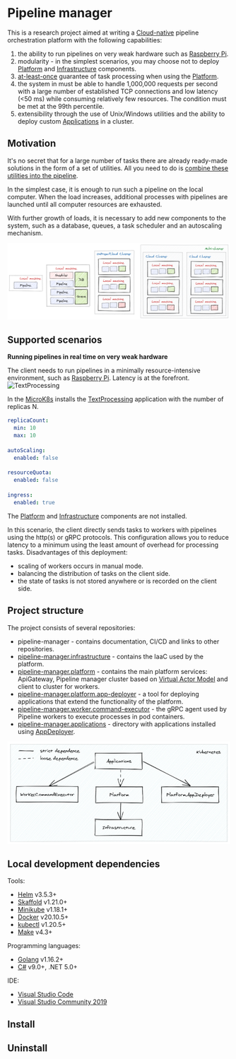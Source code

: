# Pipeline manager
This is a research project aimed at writing a [Cloud-native](https://docs.microsoft.com/en-us/dotnet/architecture/cloud-native/definition) pipeline orchestration platform with the following capabilities:
1) the ability to run pipelines on very weak hardware such as [Raspberry Pi](https://en.wikipedia.org/wiki/Raspberry_Pi).
2) modularity - in the simplest scenarios, you may choose not to deploy [Platform](https://github.com/RyazanovAlexander/pipeline-manager.platform) and [Infrastructure](https://github.com/RyazanovAlexander/pipeline-manager.infrastructure) components.
3) [at-least-once](https://medium.com/@andy.bryant/processing-guarantees-in-kafka-12dd2e30be0e#:~:text=At%20least%20once%20guarantee%20means,1.) guarantee of task processing when using the [Platform](https://github.com/RyazanovAlexander/pipeline-manager.platform).
4) the system in must be able to handle 1,000,000 requests per second with a large number of established TCP connections and low latency (<50 ms) while consuming relatively few resources. The condition must be met at the 99th percentile.
5) extensibility through the use of Unix/Windows utilities and the ability to deploy custom [Applications](https://github.com/RyazanovAlexander/pipeline-manager.applications) in a cluster.

## Motivation
It's no secret that for a large number of tasks there are already ready-made solutions in the form of a set of utilities. All you need to do is [combine these utilities into the pipeline](https://tldp.org/LDP/GNU-Linux-Tools-Summary/html/c1089.htm).

In the simplest case, it is enough to run such a pipeline on the local computer. When the load increases, additional processes with pipelines are launched until all computer resources are exhausted.

With further growth of loads, it is necessary to add new components to the system, such as a database, queues, a task scheduler and an autoscaling mechanism.

![program-evolution](program-evolution.png)

## Supported scenarios
**Running pipelines in real time on very weak hardware**

The client needs to run pipelines in a minimally resource-intensive environment, such as [Raspberry Pi](https://en.wikipedia.org/wiki/Raspberry_Pi). Latency is at the forefront.
![TextProcessing](https://github.com/RyazanovAlexander/pipeline-manager.applications/blob/main/catalog/TextProcessing/diagram.png)

In the [MicroK8s](https://microk8s.io/) installs the [TextProcessing](https://github.com/RyazanovAlexander/pipeline-manager.applications/blob/main/catalog/TextProcessing) application with the number of replicas N.
```yaml
replicaCount:
  min: 10
  max: 10

autoScaling:
  enabled: false
 
resourceQuota:
  enabled: false

ingress:
  enabled: true
```
The [Platform](https://github.com/RyazanovAlexander/pipeline-manager.platform) and [Infrastructure](https://github.com/RyazanovAlexander/pipeline-manager.infrastructure) components are not installed.

In this scenario, the client directly sends tasks to workers with pipelines using the http(s) or gRPC protocols. This configuration allows you to reduce latency to a minimum using the least amount of overhead for processing tasks. Disadvantages of this deployment:
- scaling of workers occurs in manual mode.
- balancing the distribution of tasks on the client side.
- the state of tasks is not stored anywhere or is recorded on the client side.

## Project structure
The project consists of several repositories:
- pipeline-manager - contains documentation, CI/CD and links to other repositories.
- [pipeline-manager.infrastructure](https://github.com/RyazanovAlexander/pipeline-manager.infrastructure) - contains the IaaC used by the platform.
- [pipeline-manager.platform](https://github.com/RyazanovAlexander/pipeline-manager.platform) - contains the main platform services: ApiGateway, Pipeline manager cluster based on [Virtual Actor Model](https://dotnet.github.io/orleans/) and client to cluster for workers.
- [pipeline-manager.platform.app-deployer](https://github.com/RyazanovAlexander/pipeline-manager.platform.app-deployer) - a tool for deploying applications that extend the functionality of the platform.
- [pipeline-manager.worker.command-executor](https://github.com/RyazanovAlexander/pipeline-manager.worker.command-executor) - the gRPC agent used by Pipeline workers to execute processes in pod containers.
- [pipeline-manager.applications](https://github.com/RyazanovAlexander/pipeline-manager.applications) - directory with applications installed using [AppDeployer](https://github.com/RyazanovAlexander/pipeline-manager.platform.app-deployer).

![project-dependency-tree](project-dependency-tree.png)

## Local development dependencies
Tools:
- [Helm](https://helm.sh) v3.5.3+
- [Skaffold](https://skaffold.dev) v1.21.0+
- [Minikube](https://minikube.sigs.k8s.io) v1.18.1+
- [Docker](https://www.docker.com) v20.10.5+
- [kubectl](https://kubernetes.io/docs/tasks/tools) v1.20.5+
- [Make](https://www.gnu.org/software/make/manual/make.html) v4.3+

Programming languages:
- [Golang](https://golang.org/) v1.16.2+
- [C#](https://dotnet.microsoft.com/download/dotnet/5.0) v9.0+, .NET 5.0+

IDE:
- [Visual Studio Code](https://code.visualstudio.com)
- [Visual Studio Community 2019](https://visualstudio.microsoft.com/ru/vs/community/)

## Install


## Uninstall
